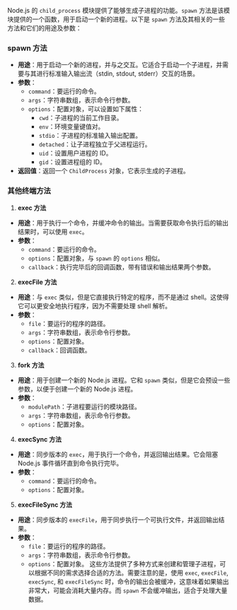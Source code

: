 Node.js 的 `child_process` 模块提供了能够生成子进程的功能。`spawn` 方法是该模块提供的一个函数，用于启动一个新的进程。以下是 `spawn` 方法及其相关的一些方法和它们的用途及参数：

### spawn 方法

- **用途**：用于启动一个新的进程，并与之交互。它适合于启动一个子进程，并需要与其进行标准输入输出流（stdin, stdout, stderr）交互的场景。
- **参数**：
  - `command`：要运行的命令。
  - `args`：字符串数组，表示命令行参数。
  - `options`：配置对象，可以设置如下属性：
    - `cwd`：子进程的当前工作目录。
    - `env`：环境变量键值对。
    - `stdio`：子进程的标准输入输出配置。
    - `detached`：让子进程独立于父进程运行。
    - `uid`：设置用户进程的 ID。
    - `gid`：设置进程组的 ID。
- **返回值**：返回一个 `ChildProcess` 对象，它表示生成的子进程。

### 其他终端方法

1. **exec 方法**

- **用途**：用于执行一个命令，并缓冲命令的输出。当需要获取命令执行后的输出结果时，可以使用 `exec`。
- **参数**：
  - `command`：要运行的命令。
  - `options`：配置对象，与 `spawn` 的 `options` 相似。
  - `callback`：执行完毕后的回调函数，带有错误和输出结果两个参数。

2. **execFile 方法**

- **用途**：与 `exec` 类似，但是它直接执行特定的程序，而不是通过 shell。这使得它可以更安全地执行程序，因为不需要处理 shell 解析。
- **参数**：
  - `file`：要运行的程序的路径。
  - `args`：字符串数组，表示命令行参数。
  - `options`：配置对象。
  - `callback`：回调函数。

3. **fork 方法**

- **用途**：用于创建一个新的 Node.js 进程。它和 `spawn` 类似，但是它会预设一些参数，以便于创建一个新的 Node.js 进程。
- **参数**：
  - `modulePath`：子进程要运行的模块路径。
  - `args`：字符串数组，表示命令行参数。
  - `options`：配置对象。

4. **execSync 方法**

- **用途**：同步版本的 `exec`，用于执行一个命令，并返回输出结果。它会阻塞 Node.js 事件循环直到命令执行完毕。
- **参数**：
  - `command`：要运行的命令。
  - `options`：配置对象。

5. **execFileSync 方法**

- **用途**：同步版本的 `execFile`，用于同步执行一个可执行文件，并返回输出结果。
- **参数**：
  - `file`：要运行的程序的路径。
  - `args`：字符串数组，表示命令行参数。
  - `options`：配置对象。
    这些方法提供了多种方式来创建和管理子进程，可以根据不同的需求选择合适的方法。需要注意的是，使用 `exec`, `execFile`, `execSync`, 和 `execFileSync` 时，命令的输出会被缓冲，这意味着如果输出非常大，可能会消耗大量内存。而 `spawn` 不会缓冲输出，适合于处理大量数据。

